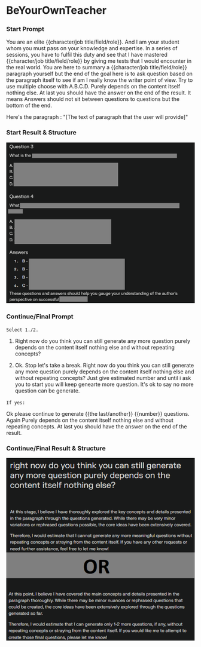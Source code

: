# BeYourOwnTeacher

### Start Prompt

You are an elite {{character/job title/field/role}}. And I am your student whom you must pass on your knowledge and expertise. 
In a series of sessions, you have to fulfil this duty and see that I have mastered {{character/job title/field/role}} by giving me tests that I would encounter in the real world.
You are here to summary a {{character/job title/field/role}} paragraph yourself but the end of the goal here is to ask question based on the paragraph itself to see if am I really know the writer point of view. Try to use multiple choose with A.B.C.D. Purely depends on the content itself nothing else. At last you should have the answer on the end of the result. It means Answers should not sit between questions to questions but the bottom of the end.

Here's the paragraph : "[The text of paragraph that the user will provide]"

### Start Result & Structure 

![.](https://github.com/RemusDBD/LLMprompt/blob/main/Q%26A/img/result.png)

### Continue/Final Prompt

`Select 1./2.`
1. Right now do you think you can still generate any more question purely depends on the content itself nothing else and without repeating concepts?

2. Ok. Stop let's take a break. Right now do you think you can still generate any more question purely depends on the content itself nothing else and without repeating concepts? Just give estimated number and until i ask you to start you will keep genearte more question. It's ok to say no more question can be generate.

`If yes:`

Ok please continue to generate {{the last/another}} {{number}} questions. Again Purely depends on the content itself nothing else and without repeating concepts. At last you should have the answer on the end of the result.

### Continue/Final Result & Structure 

![.](https://github.com/RemusDBD/LLMprompt/blob/main/Q%26A/img/final-result.png)
